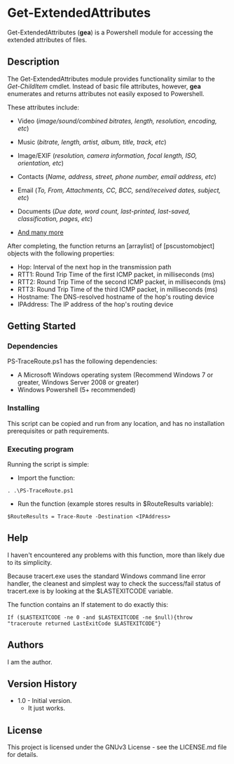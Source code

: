 # Get-ExtendedAttributes

Get-ExtendedAttributes (**gea**) is a Powershell module for accessing the extended attributes of files.

## Description

The Get-ExtendedAttributes module provides functionality similar to the *Get-ChildItem* cmdlet. Instead of basic file attributes, however, **gea** enumerates and returns attributes not easily exposed to Powershell.

These attributes include:

* Video (*image/sound/combined bitrates, length, resolution, encoding, etc*)
* Music (*bitrate, length, artist, album, title, track, etc*)
* Image/EXIF (*resolution, camera information, focal length, ISO, orientation, etc*)
* Contacts (*Name, address, street, phone number, email address, etc*)
* Email (*To, From, Attachments, CC, BCC, send/received dates, subject, etc*)
* Documents (*Due date, word count, last-printed, last-saved, classification, pages, etc*)

* [And many more](https://stackoverflow.com/questions/22382010/what-options-are-available-for-shell32-folder-getdetailsof/62279888#62279888)

After completing, the function returns an [arraylist] of [pscustomobject] objects with the following properties:

* Hop:  Interval of the next hop in the transmission path
* RTT1: Round Trip Time of the first ICMP packet, in milliseconds (ms)
* RTT2: Round Trip Time of the second ICMP packet, in milliseconds (ms)
* RTT3: Round Trip Time of the third ICMP packet, in milliseconds (ms)
* Hostname: The DNS-resolved hostname of the hop's routing device
* IPAddress: The IP address of the hop's routing device

## Getting Started

### Dependencies

PS-TraceRoute.ps1 has the following dependencies:
* A Microsoft Windows operating system (Recommend Windows 7 or greater, Windows Server 2008 or greater)
* Windows Powershell (5+ recommended)


### Installing
This script can be copied and run from any location, and has no installation prerequisites or path requirements.

### Executing program

Running the script is simple:

* Import the function:
```
. .\PS-TraceRoute.ps1
```

* Run the function (example stores results in $RouteResults variable):
```
$RouteResults = Trace-Route -Destination <IPAddress>
```


## Help

I haven't encountered any problems with this function, more than likely due to its simplicity.

Because tracert.exe uses the standard Windows command line error handler, the cleanest and simplest way to check the success/fail status of tracert.exe is by looking at the $LASTEXITCODE variable.

The function contains an If statement to do exactly this:
```
If ($LASTEXITCODE -ne 0 -and $LASTEXITCODE -ne $null){throw "traceroute returned LastExitCode $LASTEXITCODE"}
```

## Authors

I am the author.

## Version History

* 1.0 - Initial version.
    * It just works.

## License

This project is licensed under the GNUv3 License - see the LICENSE.md file for details.
